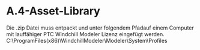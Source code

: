 # A.4-Asset-Library
Die .zip Datei muss entpackt und unter folgendem Pfadauf einem Computer mit lauffähiger PTC Windchill Modeler Lizenz eingefügt werden.
C:\ProgramFiles(x86)\WindchillModeler\Modeler\System\Profiles

